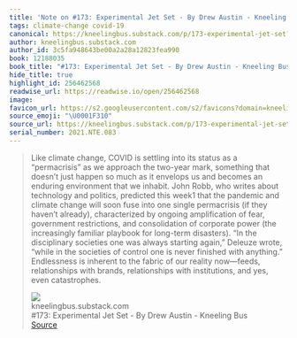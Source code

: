 ```yaml
---
title: 'Note on #173: Experimental Jet Set - By Drew Austin - Kneeling Bus via kneelingbus.substack.com'
tags: climate-change covid-19
canonical: https://kneelingbus.substack.com/p/173-experimental-jet-set?token=eyJ1c2VyX2lkIjozMTA4Mjc2LCJwb3N0X2lkIjo0Mzc5Mzg5MSwiXyI6IndIZFhyIiwiaWF0IjoxNjM4NzM1MjA4LCJleHAiOjE2Mzg3Mzg4MDgsImlzcyI6InB1Yi0xMjY0NSIsInN1YiI6InBvc3QtcmVhY3Rpb24ifQ.3elfdyEhtpt3_yr1NsPfPrIPnF8NbBwIDjfXTtkeOgM
author: kneelingbus.substack.com
author_id: 3c5fa948643be00a2a28a12823fea990
book: 12188035
book_title: "#173: Experimental Jet Set - By Drew Austin - Kneeling Bus"
hide_title: true
highlight_id: 256462568
readwise_url: https://readwise.io/open/256462568
image:
favicon_url: https://s2.googleusercontent.com/s2/favicons?domain=kneelingbus.substack.com
source_emoji: "\U0001F310"
source_url: https://kneelingbus.substack.com/p/173-experimental-jet-set?token=eyJ1c2VyX2lkIjozMTA4Mjc2LCJwb3N0X2lkIjo0Mzc5Mzg5MSwiXyI6IndIZFhyIiwiaWF0IjoxNjM4NzM1MjA4LCJleHAiOjE2Mzg3Mzg4MDgsImlzcyI6InB1Yi0xMjY0NSIsInN1YiI6InBvc3QtcmVhY3Rpb24ifQ.3elfdyEhtpt3_yr1NsPfPrIPnF8NbBwIDjfXTtkeOgM#:~:text=Like%20climate%20change%2C,yes%2C%20even%20catastrophes.
serial_number: 2021.NTE.083
---
```

> Like climate change, COVID is settling into its status as a “permacrisis” as we approach the two-year mark, something that doesn’t just happen so much as it envelops us and becomes an enduring environment that we inhabit. John Robb, who writes about technology and politics, predicted this week1 that the pandemic and climate change will soon fuse into one single permacrisis (if they haven’t already), characterized by ongoing amplification of fear, government restrictions, and consolidation of corporate power (the increasingly familiar playbook for long-term disasters). “In the disciplinary societies one was always starting again,” Deleuze wrote, “while in the societies of control one is never finished with anything.” Endlessness is inherent to the fabric of our reality now—feeds, relationships with brands, relationships with institutions, and yes, even catastrophes.
> <div class="quoteback-footer"><div class="quoteback-avatar"><img class="mini-favicon" src="https://s2.googleusercontent.com/s2/favicons?domain=kneelingbus.substack.com"></div><div class="quoteback-metadata"><div class="metadata-inner"><span style="display:none">FROM:</span><div aria-label="kneelingbus.substack.com" class="quoteback-author"> kneelingbus.substack.com</div><div aria-label="#173: Experimental Jet Set - By Drew Austin - Kneeling Bus" class="quoteback-title"> #173: Experimental Jet Set - By Drew Austin - Kneeling Bus</div></div></div><div class="quoteback-backlink"><a target="_blank" aria-label="go to the full text of this quotation" rel="noopener" href="https://kneelingbus.substack.com/p/173-experimental-jet-set?token=eyJ1c2VyX2lkIjozMTA4Mjc2LCJwb3N0X2lkIjo0Mzc5Mzg5MSwiXyI6IndIZFhyIiwiaWF0IjoxNjM4NzM1MjA4LCJleHAiOjE2Mzg3Mzg4MDgsImlzcyI6InB1Yi0xMjY0NSIsInN1YiI6InBvc3QtcmVhY3Rpb24ifQ.3elfdyEhtpt3_yr1NsPfPrIPnF8NbBwIDjfXTtkeOgM#:~:text=Like%20climate%20change%2C,yes%2C%20even%20catastrophes." class="quoteback-arrow"> Source</a></div></div>